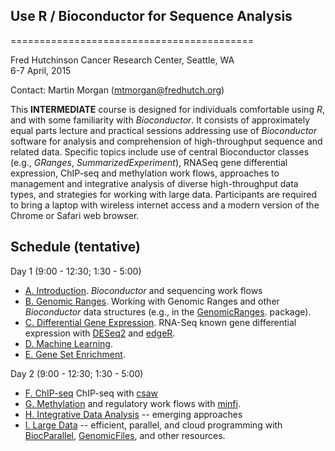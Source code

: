 ## Use R / Bioconductor for Sequence Analysis
==========================================

Fred Hutchinson Cancer Research Center, Seattle, WA<br />
6-7 April, 2015

Contact: Martin Morgan
([mtmorgan@fredhutch.org](mailto:mtmorgan@fredhutch.org))

This **INTERMEDIATE** course is designed for individuals comfortable
using _R_, and with some familiarity with _Bioconductor_. It consists
of approximately equal parts lecture and practical sessions addressing
use of _Bioconductor_ software for analysis and comprehension of
high-throughput sequence and related data. Specific topics include use
of central Bioconductor classes (e.g., _GRanges_,
_SummarizedExperiment_), RNASeq gene differential expression, ChIP-seq
and methylation work flows, approaches to management and integrative
analysis of diverse high-throughput data types, and strategies for
working with large data. Participants are required to bring a laptop
with wireless internet access and a modern version of the Chrome or
Safari web browser.


Schedule (tentative)
--------------------

Day 1 (9:00 - 12:30; 1:30 - 5:00)

- [A. Introduction](vignettes/A_Introduction.Rmd). _Bioconductor_ and
  sequencing work flows
- [B. Genomic Ranges](vignettes/B_GenomicRanges.Rmd). Working with Genomic
  Ranges and other _Bioconductor_ data structures (e.g., in the
  [GenomicRanges](http://bioconductor.org/packages/devel/bioc/html/GenomicRanges.html).
  package).  
- [C. Differential Gene Expression](vignettes/C_DifferentialExpression.Rmd). RNA-Seq
  known gene differential expression with
  [DESeq2](http://bioconductor.org/packages/devel/bioc/html/DESeq2.html)
  and
  [edgeR](http://bioconductor.org/packages/devel/bioc/html/edgeR.html).
- [D. Machine Learning](vignettes/D_MachineLearning.Rmd).
- [E. Gene Set Enrichment](vignettes/E_GeneSetEnrichment.Rmd).

Day 2 (9:00 - 12:30; 1:30 - 5:00)

- [F. ChIP-seq](vignettes/F_ChIPSeq.Rmd) ChIP-seq with
  [csaw](http://bioconductor.org/packages/devel/bioc/html/csaw.html)
- [G. Methylation](vignettes/G_Methylation.Rmd) and regulatory work flows with
  [minfi](http://bioconductor.org/packages/devel/bioc/html/minfi.html).
- [H. Integrative Data Analysis](vignettes/H_IntegrativeAnalysis.Rmd) -- emerging
  approaches
- [I. Large Data](vignettes/I_LargeData.Rmd) -- efficient, parallel, and cloud
  programming with
  [BiocParallel](http://bioconductor.org/packages/devel/bioc/html/BiocParallel.html),
  [GenomicFiles](http://bioconductor.org/packages/devel/bioc/html/GenomicFiles.html),
  and other resources.
